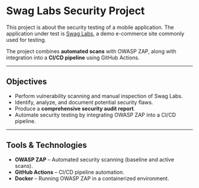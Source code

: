 # Swag Labs Security Project

This project is about the security testing of a mobile application. 
The application under test is [Swag Labs](https://www.saucedemo.com/), a demo e-commerce site commonly used for testing.

The project combines **automated scans** with OWASP ZAP, along with integration into a **CI/CD pipeline** using GitHub Actions.

---

## Objectives

- Perform vulnerability scanning and manual inspection of Swag Labs.
- Identify, analyze, and document potential security flaws.
- Produce a **comprehensive security audit report**.
- Automate security testing by integrating OWASP ZAP into a CI/CD pipeline.

---

## Tools & Technologies

- **OWASP ZAP** – Automated security scanning (baseline and active scans).
- **GitHub Actions** – CI/CD pipeline automation.
- **Docker** – Running OWASP ZAP in a containerized environment.



